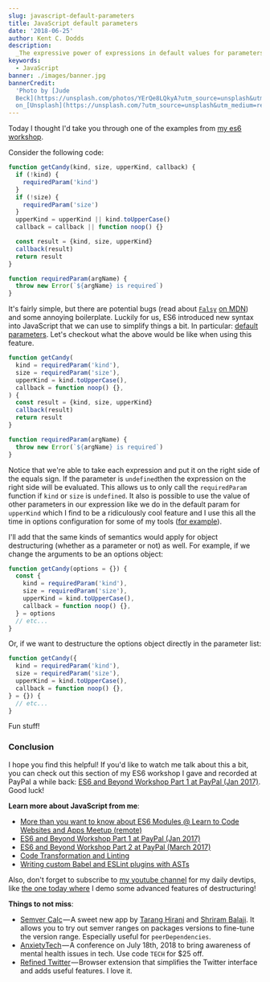 ```yaml
---
slug: javascript-default-parameters
title: JavaScript default parameters
date: '2018-06-25'
author: Kent C. Dodds
description:
  _The expressive power of expressions in default values for parameters_
keywords:
  - JavaScript
banner: ./images/banner.jpg
bannerCredit:
  'Photo by [Jude
  Beck](https://unsplash.com/photos/YErQe8LQkyA?utm_source=unsplash&utm_medium=referral&utm_content=creditCopyText)
  on_[Unsplash](https://unsplash.com/?utm_source=unsplash&utm_medium=referral&utm_content=creditCopyText)'
---
```


Today I thought I'd take you through one of the examples from
[my es6 workshop](https://github.com/kentcdodds/es6-workshop).

Consider the following code:

```js
function getCandy(kind, size, upperKind, callback) {
  if (!kind) {
    requiredParam('kind')
  }
  if (!size) {
    requiredParam('size')
  }
  upperKind = upperKind || kind.toUpperCase()
  callback = callback || function noop() {}

  const result = {kind, size, upperKind}
  callback(result)
  return result
}

function requiredParam(argName) {
  throw new Error(`${argName} is required`)
}
```

It's fairly simple, but there are potential bugs (read about
[`Falsy`](https://developer.mozilla.org/en-US/docs/Glossary/Falsy)
[on MDN](https://developer.mozilla.org/en-US/docs/Glossary/Falsy)) and some
annoying boilerplate. Luckily for us, ES6 introduced new syntax into JavaScript
that we can use to simplify things a bit. In particular:
[default parameters](https://developer.mozilla.org/en-US/docs/Web/JavaScript/Reference/Functions/Default_parameters).
Let's checkout what the above would be like when using this feature.

```js
function getCandy(
  kind = requiredParam('kind'),
  size = requiredParam('size'),
  upperKind = kind.toUpperCase(),
  callback = function noop() {},
) {
  const result = {kind, size, upperKind}
  callback(result)
  return result
}

function requiredParam(argName) {
  throw new Error(`${argName} is required`)
}
```

Notice that we're able to take each expression and put it on the right side of
the equals sign. If the parameter is `undefined`then the expression on the right
side will be evaluated. This allows us to only call the `requiredParam` function
if `kind` or `size` is `undefined`. It also is possible to use the value of
other parameters in our expression like we do in the default param for
`upperKind` which I find to be a ridiculously cool feature and I use this all
the time in options configuration for some of my tools
([for example](https://github.com/babel-utils/babel-plugin-tester/blob/4b512e895a8934cdc6bb54be3be3241d56cfb9dc/src/index.js#L25-L28)).

I'll add that the same kinds of semantics would apply for object destructuring
(whether as a parameter or not) as well. For example, if we change the arguments
to be an options object:

```js
function getCandy(options = {}) {
  const {
    kind = requiredParam('kind'),
    size = requiredParam('size'),
    upperKind = kind.toUpperCase(),
    callback = function noop() {},
  } = options
  // etc...
}
```

Or, if we want to destructure the options object directly in the parameter list:

```js
function getCandy({
  kind = requiredParam('kind'),
  size = requiredParam('size'),
  upperKind = kind.toUpperCase(),
  callback = function noop() {},
} = {}) {
  // etc...
}
```

Fun stuff!

### Conclusion

I hope you find this helpful! If you'd like to watch me talk about this a bit,
you can check out this section of my ES6 workshop I gave and recorded at PayPal
a while back:
[ES6 and Beyond Workshop Part 1 at PayPal (Jan 2017)](https://www.youtube.com/watch?v=t3R3R7UyN2Y).
Good luck!

**Learn more about JavaScript from me**:

- [More than you want to know about ES6 Modules @ Learn to Code Websites and Apps Meetup (remote)](https://www.youtube.com/watch?v=kTlcu16rSLc&list=PLV5CVI1eNcJgNqzNwcs4UKrlJdhfDjshf)
- [ES6 and Beyond Workshop Part 1 at PayPal (Jan 2017)](https://www.youtube.com/watch?v=t3R3R7UyN2Y&list=PLV5CVI1eNcJgNqzNwcs4UKrlJdhfDjshf)
- [ES6 and Beyond Workshop Part 2 at PayPal (March 2017)](https://www.youtube.com/watch?v=eOKQDh50ECU&list=PLV5CVI1eNcJgNqzNwcs4UKrlJdhfDjshf)
- [Code Transformation and Linting](https://kentcdodds.com/workshops/#code-transformation-and-linting)
- [Writing custom Babel and ESLint plugins with ASTs](https://kentcdodds.com/talks/#writing-custom-babel-and-eslint-plugins-with-asts)

Also, don't forget to subscribe to [my youtube channel](http://kcd.im/youtube)
for my daily devtips, like
[the one today where](https://www.youtube.com/watch?v=FsgGx1SMXn0&list=PLV5CVI1eNcJgCrPH_e6d57KRUTiDZgs0u)
I demo some advanced features of destructuring!

**Things to not miss**:

- [Semver Calc](https://semver-calc.now.sh/) — A sweet new app by
  [Tarang Hirani](https://twitter.com/tarang9211) and
  [Shriram Balaji](https://twitter.com/__shriram). It allows you to try out
  semver ranges on packages versions to fine-tune the version range. Especially
  useful for `peerDependencies`.
- [AnxietyTech](https://www.anxietytech.com/) — A conference on July 18th, 2018
  to bring awareness of mental health issues in tech. Use code `TECH` for \$25
  off.
- [Refined Twitter](https://github.com/sindresorhus/refined-twitter) — Browser
  extension that simplifies the Twitter interface and adds useful features. I
  love it.
